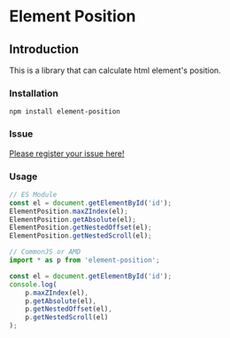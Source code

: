 # Element Position

## Introduction
This is a library that can calculate html element's position.

### Installation
```npm install element-position```

### Issue
[Please register your issue here!](https://github.com/TroyTae/element-position/issues)

### Usage
```javascript
// ES Module
const el = document.getElementById('id');
ElementPosition.maxZIndex(el);
ElementPosition.getAbsolute(el);
ElementPosition.getNestedOffset(el);
ElementPosition.getNestedScroll(el);
```
```javascript
// CommonJS or AMD
import * as p from 'element-position';

const el = document.getElementById('id');
console.log(
    p.maxZIndex(el),
    p.getAbsolute(el),
    p.getNestedOffset(el),
    p.getNestedScroll(el)
);
```
